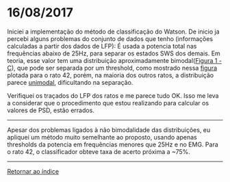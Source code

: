 # 16/08/2017
 
Iniciei a implementação do método de classificação do Watson. De inicio ja percebi alguns problemas do conjunto de dados que tenho (informações calculadas a partir dos dados de LFP): É usada a potencia total nas frequências abaixo de 25Hz, para separar os estados SWS dos demais. Em teoria, esse valor tem uma distribuição aproximadamente bimodal([Figura 1 - C](imagens/modes.png "oi")), que pode ser separada por um threshold, como mostrado nessa [figura](imagens/densidade-42.png "oi") plotada para o rato 42, porém, na maioria dos outros ratos, a distribuição parece [unimodal](imagens/densidade-41.png "oi"), dificultando na separação.

Verifiquei os traçados do LFP dos ratos e me parece tudo OK. Isso me leva a considerar que o procedimento que estou realizando para calcular os valores de PSD, estão errados.

****

Apesar dos problemas ligados à não bimodalidade das distribuições, eu apliquei um método muito semelhante ao proposto, usando apenas thresholds da potencia em frequências menores que 25Hz e no EMG. Para o rato 42, o classificador obteve taxa de acerto próxima a ~75%.

****
 
[Retornar ao índice](https://github.com/vittorfp/Open-Lab-Book/blob/master/README.md "Oi")


